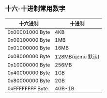 ## 十六-十进制常用数字

十六进制 | 十进制
-----|----
0x00001000 Byte | 4KB
0x00100000 Byte | 1MB
0x01000000 Byte | 16MB
0x08000000 Byte | 128MB(qemu 默认)  
0x10000000 Byte | 256MB
0x40000000 Byte | 1GB
0x80000000 Byte | 2GB
0xFFFFFFFF Byte | 4GB-1B
